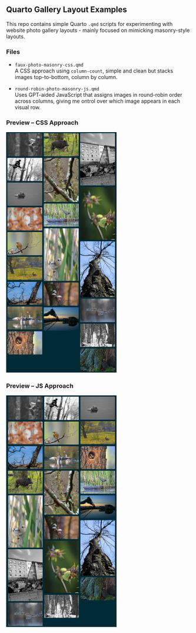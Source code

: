 ## Quarto Gallery Layout Examples

This repo contains simple Quarto `.qmd` scripts for experimenting with website photo gallery layouts - mainly focused on mimicking masonry-style layouts.

### Files

-  `faux-photo-masonry-css.qmd`  
  A CSS approach using `column-count`, simple and clean but stacks images top-to-bottom, column by column.

- `round-robin-photo-masonry-js.qmd`  
  Uses GPT-aided JavaScript that assigns images in round-robin order across columns, giving me ontrol over which image appears in each visual row.

### Preview – CSS Approach

<img src="css.png" width="300" alt="CSS layout">

### Preview – JS Approach

<img src="js.png" width="300" alt="JS layout">
